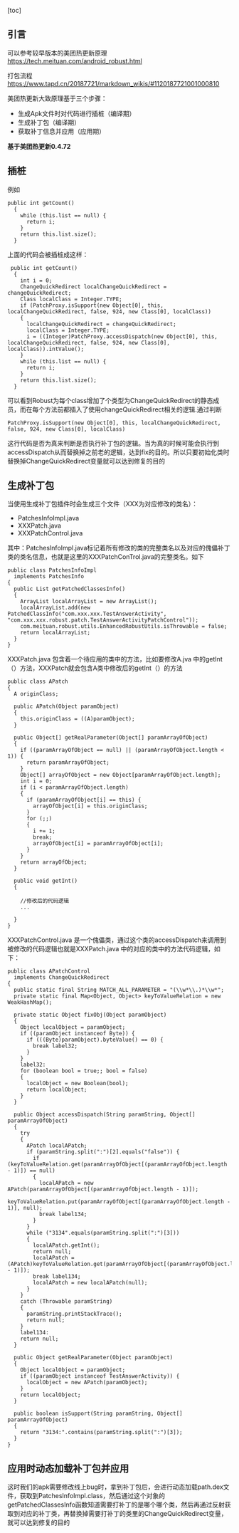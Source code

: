 [toc]

## 引言
可以参考较早版本的美团热更新原理  
https://tech.meituan.com/android_robust.html

打包流程  
https://www.tapd.cn/20187721/markdown_wikis/#1120187721001000810

美团热更新大致原理基于三个步骤：
- 生成Apk文件时对代码进行插桩（编译期）
- 生成补丁包（编译期）
- 获取补丁信息并应用（应用期）


**基于美团热更新0.4.72**


## 插桩
例如 


```
public int getCount()
  {
    while (this.list == null) {
      return i;
    }
    return this.list.size();
  }
```
上面的代码会被插桩成这样：


```
 public int getCount()
  {
    int i = 0;
    ChangeQuickRedirect localChangeQuickRedirect = changeQuickRedirect;
    Class localClass = Integer.TYPE;
    if (PatchProxy.isSupport(new Object[0], this, localChangeQuickRedirect, false, 924, new Class[0], localClass))
    {
      localChangeQuickRedirect = changeQuickRedirect;
      localClass = Integer.TYPE;
      i = ((Integer)PatchProxy.accessDispatch(new Object[0], this, localChangeQuickRedirect, false, 924, new Class[0], localClass)).intValue();
    }
    while (this.list == null) {
      return i;
    }
    return this.list.size();
  }
```
可以看到Robust为每个class增加了个类型为ChangeQuickRedirect的静态成员，而在每个方法前都插入了使用changeQuickRedirect相关的逻辑.通过判断
```
PatchProxy.isSupport(new Object[0], this, localChangeQuickRedirect, false, 924, new Class[0], localClass)
```
这行代码是否为真来判断是否执行补丁包的逻辑。当为真的时候可能会执行到accessDispatch从而替换掉之前老的逻辑，达到fix的目的。所以只要初始化类时替换掉ChangeQuickRedirect变量就可以达到修复的目的

## 生成补丁包
当使用生成补丁包插件时会生成三个文件（XXX为对应修改的类名）：
- PatchesInfoImpl.java
- XXXPatch.java 
- XXXPatchControl.java

其中：PatchesInfoImpl.java标记着所有修改的类的完整类名以及对应的傀儡补丁类的类名信息，也就是这里的XXXPatchConTrol.java的完整类名。如下


```
public class PatchesInfoImpl
  implements PatchesInfo
{
  public List getPatchedClassesInfo()
  {
    ArrayList localArrayList = new ArrayList();
    localArrayList.add(new PatchedClassInfo("com.xxx.xxx.TestAnswerActivity", "com.xxx.xxx.robust.patch.TestAnswerActivityPatchControl"));
    com.meituan.robust.utils.EnhancedRobustUtils.isThrowable = false;
    return localArrayList;
  }
}
```


XXXPatch.java 包含着一个待应用的类中的方法，比如要修改A.jva 中的getInt（）方法，XXXPatch就会包含A类中修改后的getInt（）的方法  


```
public class APatch
{
  A originClass;
  
  public APatch(Object paramObject)
  {
    this.originClass = ((A)paramObject);
  }
  
  public Object[] getRealParameter(Object[] paramArrayOfObject)
  {
    if ((paramArrayOfObject == null) || (paramArrayOfObject.length < 1)) {
      return paramArrayOfObject;
    }
    Object[] arrayOfObject = new Object[paramArrayOfObject.length];
    int i = 0;
    if (i < paramArrayOfObject.length)
    {
      if (paramArrayOfObject[i] == this) {
        arrayOfObject[i] = this.originClass;
      }
      for (;;)
      {
        i += 1;
        break;
        arrayOfObject[i] = paramArrayOfObject[i];
      }
    }
    return arrayOfObject;
  }
  
  public void getInt()
  {

    //修改后的代码逻辑
    ...
    
  }
}

```



XXXPatchControl.java 是一个傀儡类，通过这个类的accessDispatch来调用到被修改的代码逻辑也就是XXXPatch.java 中的对应的类中的方法代码逻辑，如下：

```
public class APatchControl
  implements ChangeQuickRedirect
{
  public static final String MATCH_ALL_PARAMETER = "(\\w*\\.)*\\w*";
  private static final Map<Object, Object> keyToValueRelation = new WeakHashMap();
  
  private static Object fixObj(Object paramObject)
  {
    Object localObject = paramObject;
    if ((paramObject instanceof Byte)) {
      if (((Byte)paramObject).byteValue() == 0) {
        break label32;
      }
    }
    label32:
    for (boolean bool = true;; bool = false)
    {
      localObject = new Boolean(bool);
      return localObject;
    }
  }
  
  public Object accessDispatch(String paramString, Object[] paramArrayOfObject)
  {
    try
    {
      APatch localAPatch;
      if (paramString.split(":")[2].equals("false")) {
        if (keyToValueRelation.get(paramArrayOfObject[(paramArrayOfObject.length - 1)]) == null)
        {
          localAPatch = new APatch(paramArrayOfObject[(paramArrayOfObject.length - 1)]);
          keyToValueRelation.put(paramArrayOfObject[(paramArrayOfObject.length - 1)], null);
          break label134;
        }
      }
      while ("3134".equals(paramString.split(":")[3]))
      {
        localAPatch.getInt();
        return null;
        localAPatch = (APatch)keyToValueRelation.get(paramArrayOfObject[(paramArrayOfObject.length - 1)]);
        break label134;
        localAPatch = new localAPatch(null);
      }
    }
    catch (Throwable paramString)
    {
      paramString.printStackTrace();
      return null;
    }
    label134:
    return null;
  }
  
  public Object getRealParameter(Object paramObject)
  {
    Object localObject = paramObject;
    if ((paramObject instanceof TestAnswerActivity)) {
      localObject = new APatch(paramObject);
    }
    return localObject;
  }
  
  public boolean isSupport(String paramString, Object[] paramArrayOfObject)
  {
    return "3134:".contains(paramString.split(":")[3]);
  }
}

```




## 应用时动态加载补丁包并应用
这时我们的apk需要修改线上bug时，拿到补丁包后，会进行动态加载path.dex文件，获取到PatchesInfoImpl.class，然后通过这个对象的getPatchedClassesInfo函数知道需要打补丁的是哪个哪个类，然后再通过反射获取到对应的补丁类，再替换掉需要打补丁的类里的ChangeQuickRedirect变量，就可以达到修复的目的


